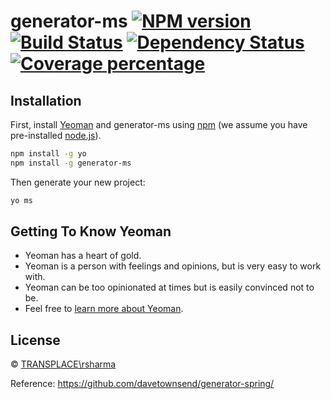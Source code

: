 # generator-ms [![NPM version][npm-image]][npm-url] [![Build Status][travis-image]][travis-url] [![Dependency Status][daviddm-image]][daviddm-url] [![Coverage percentage][coveralls-image]][coveralls-url]
> 

## Installation

First, install [Yeoman](http://yeoman.io) and generator-ms using [npm](https://www.npmjs.com/) (we assume you have pre-installed [node.js](https://nodejs.org/)).

```bash
npm install -g yo
npm install -g generator-ms
```

Then generate your new project:

```bash
yo ms
```

## Getting To Know Yeoman

 * Yeoman has a heart of gold.
 * Yeoman is a person with feelings and opinions, but is very easy to work with.
 * Yeoman can be too opinionated at times but is easily convinced not to be.
 * Feel free to [learn more about Yeoman](http://yeoman.io/).

## License

 © [TRANSPLACE\rsharma]()


[npm-image]: https://badge.fury.io/js/generator-ms.svg
[npm-url]: https://npmjs.org/package/generator-ms
[travis-image]: https://travis-ci.com//generator-ms.svg?branch=master
[travis-url]: https://travis-ci.com//generator-ms
[daviddm-image]: https://david-dm.org//generator-ms.svg?theme=shields.io
[daviddm-url]: https://david-dm.org//generator-ms
[coveralls-image]: https://coveralls.io/repos//generator-ms/badge.svg
[coveralls-url]: https://coveralls.io/r//generator-ms

Reference:
https://github.com/davetownsend/generator-spring/
